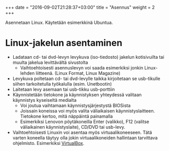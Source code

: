 +++
date = "2016-09-02T21:28:37+03:00"
title = "Asennus"
weight = 2
+++

Asennetaan Linux. Käytetään esimerkkinä Ubuntua.

Linux-jakelun asentaminen
==========================

- Ladataan cd- tai dvd-levyn levykuva (iso-tiedosto) jakelun kotisivuilta tai muulta jakelua levittävältä sivustolta
   - Vaihtoehtoisesti asennuslevyn voi saada esimerkiksi jonkin Linux-lehden liitteenä. (Linux Format, Linux Magazine)
- Levykuva poltetaan cd- tai dvd-levylle taikka kirjoitetaan se usb-tikulle siihen tarkoitetulla työkalulla (esim. Unetbootin)
- Laitetaan levy asemaan tai usb-tikku usb-porttiin
- Käynnistetään tietokone ja käynnistyksen yhteydessä valitaan käynnistys kyseiseltä medialta
   - Voi joutua vaihtamaan käynnistysjärjestystä BIOSista
   - Joissain koneissa voi myös valita väliaikaisen käynnistyslaitteen. Tietokone kertoo, mitä näppäintä painamalla
   - Esimerkiksi Lenovon pöytäkoneilla Enter (valikko), F12 (valitse väliaikainen käynnistyslaite), CD/DVD tai usb-levy.
- Vaihtoehtoisesti Linuxin voi asentaa myös virtuaalikoneeseen. Tätä varten koneella täytyy olla jokin virtuaalikoneiden
  hallintaan tarvittava ohjelmisto. Esimerkiksi [VirtualBox].






[VirtualBox]: https://www.virtualbox.org/ "VirtualBox"
